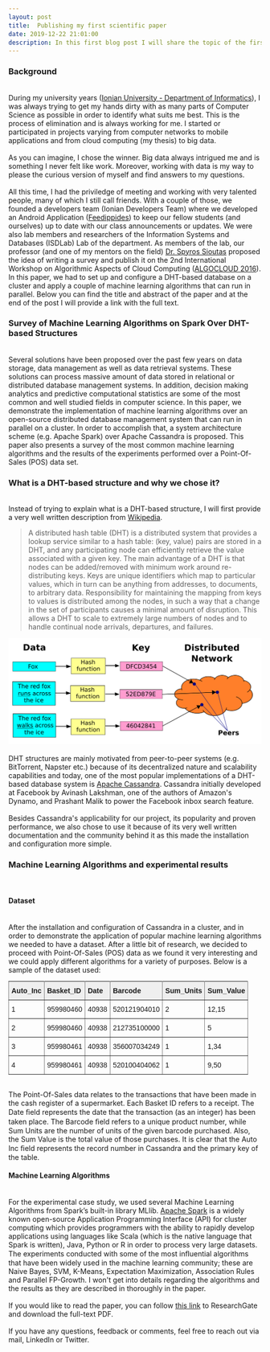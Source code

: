 ```yaml
---
layout: post
title:  Publishing my first scientific paper
date: 2019-12-22 21:01:00
description: In this first blog post I will share the topic of the first and only (at the moment) paper I published along with some very distinguished and talented professors and colleagues.
---
```


### Background
<br/>
During my university years (<a href="http://di.ionio.gr/en/" target="blank">Ionian University - Department of Informatics</a>), I was always trying to get my hands dirty with as many parts of Computer Science as possible in order to identify what suits me best. This is the process of elimination and is always working for me. I started or participated in projects varying from computer networks to mobile applications and from cloud computing (my thesis) to big data. 
<br/><br/>
As you can imagine, I chose the winner. Big data always intrigued me and is something I never felt like work. Moreover, working with data is my way to please the curious version of myself and find answers to my questions.
<br/><br/>
All this time, I had the priviledge of meeting and working with very talented people, many of which I still call friends. With a couple of those, we founded a developers team (Ionian Developers Team) where we developed an Android Application (<a href="https://ionio.gr/gr/news/6265/" target="blank">Feedippides</a>) to keep our fellow students (and ourselves) up to date with our class announcements or updates. We were also lab members and researchers of the Information Systems and Databases (ISDLab) Lab of the department. As members of the lab, our professor (and one of my mentors on the field) <a href="https://www.ceid.upatras.gr/en/staff/faculty/sioutas-spyros" target="blank">Dr. Spyros Sioutas</a> proposed the idea of writing a survey and publish it on the 2nd International Workshop on Algorithmic Aspects of Cloud Computing (<a href="https://conferences.au.dk/algo16/algocloud/" target="blank">ALGOCLOUD 2016</a>). In this paper, we had to set up and configure a DHT-based database on a cluster and apply a couple of machine learning algorithms that can run in parallel. Below you can find the title and abstract of the paper and at the end of the post I will provide a link with the full text.

### Survey of Machine Learning Algorithms on Spark Over DHT-based Structures
<br/>
Several solutions have been proposed over the past few years on data storage, data management as well as data retrieval systems. These solutions can process massive amount of data stored in relational or distributed database management systems. In addition, decision making analytics and predictive computational statistics are some of the most common and well studied fields in computer science. In this paper, we demonstrate the implementation of machine learning algorithms over an open-source distributed database management system that can run in parallel on a cluster. In order to accomplish that, a system architecture scheme (e.g. Apache Spark) over Apache Cassandra is proposed. This paper also presents a survey of the most common machine learning algorithms and the results of the experiments performed over a Point-Of-Sales (POS) data set.

### What is a DHT-based structure and why we chose it?
<br/>
Instead of trying to explain what is a DHT-based structure, I will first provide a very well written description from <a href="https://en.wikipedia.org/wiki/Distributed_hash_table" target="blank">Wikipedia</a>.
<br/>
<blockquote>
A distributed hash table (DHT) is a distributed system that provides a lookup service similar to a hash table: (key, value) pairs are stored in a DHT, and any participating node can efficiently retrieve the value associated with a given key. The main advantage of a DHT is that nodes can be added/removed with minimum work around re-distributing keys. Keys are unique identifiers which map to particular values, which in turn can be anything from addresses, to documents, to arbitrary data. Responsibility for maintaining the mapping from keys to values is distributed among the nodes, in such a way that a change in the set of participants causes a minimal amount of disruption. This allows a DHT to scale to extremely large numbers of nodes and to handle continual node arrivals, departures, and failures.
</blockquote>

<div class="img_row">
	<img class="col three" src="/img/post_1/DHT.svg">
</div>
<br/>
DHT structures are mainly motivated from peer-to-peer systems (e.g. BitTorrent, Napster etc.) because of its decentralized nature and scalability capabilities and today, one of the most popular implementations of a DHT-based database system is <a href="http://cassandra.apache.org/" target="blank">Apache Cassandra</a>. Cassandra initially developed at Facebook by Avinash Lakshman, one of the authors of Amazon's Dynamo, and Prashant Malik to power the Facebook inbox search feature.
<br/><br/>
Besides Cassandra's applicability for our project, its popularity and proven performance, we also chose to use it because of its very well written documentation and the community behind it as this made the installation and configuration more simple. 

### Machine Learning Algorithms and experimental results
<br/>

#### Dataset
<br/>
After the installation and configuration of Cassandra in a cluster, and in order to demonstrate the application of popular machine learning algorithms we needed to have a dataset. After a little bit of research, we decided to proceed with Point-Of-Sales (POS) data as we found it very interesting and we could apply different algorithms for a variety of purposes. Below is a sample of the dataset used:
<br/>
<style type="text/css">
.tg  {border-collapse:collapse;border-spacing:0;}
.tg td{font-family:Arial, sans-serif;font-size:14px;padding:10px 5px;border-style:solid;border-width:1px;overflow:hidden;word-break:normal;border-color:black;}
.tg th{font-family:Arial, sans-serif;font-size:14px;font-weight:normal;padding:10px 5px;border-style:solid;border-width:1px;overflow:hidden;word-break:normal;border-color:black;}
.tg .tg-dvid{font-weight:bold;background-color:#efefef;border-color:inherit;text-align:left;vertical-align:top}
.tg .tg-wkkj{font-weight:bold;background-color:#efefef;border-color:inherit;text-align:left;vertical-align:top}
.tg .tg-0pky{border-color:inherit;text-align:left;vertical-align:top}
</style>
<table class="tg" style="width: 100% !important">
  <tr>
    <th class="tg-wkkj">Auto_Inc</th>
    <th class="tg-dvid">Basket_ID</th>
    <th class="tg-dvid">Date</th>
    <th class="tg-dvid">Barcode</th>
    <th class="tg-dvid">Sum_Units</th>
    <th class="tg-dvid">Sum_Value</th>
  </tr>
  <tr>
    <td class="tg-0pky">1</td>
    <td class="tg-0pky">959980460</td>
    <td class="tg-0pky">40938</td>
    <td class="tg-0pky">520121904010</td>
    <td class="tg-0pky">2</td>
    <td class="tg-0pky">12,15</td>
  </tr>
  <tr>
    <td class="tg-0pky">2</td>
    <td class="tg-0pky">959980460</td>
    <td class="tg-0pky">40938</td>
    <td class="tg-0pky">212735100000</td>
    <td class="tg-0pky">1</td>
    <td class="tg-0pky">5</td>
  </tr>
  <tr>
    <td class="tg-0pky">3</td>
    <td class="tg-0pky">959980461</td>
    <td class="tg-0pky">40938</td>
    <td class="tg-0pky">356007034249</td>
    <td class="tg-0pky">1</td>
    <td class="tg-0pky">1,34</td>
  </tr>
  <tr>
    <td class="tg-0pky">4</td>
    <td class="tg-0pky">959980461</td>
    <td class="tg-0pky">40938</td>
    <td class="tg-0pky">520100404062</td>
    <td class="tg-0pky">1</td>
    <td class="tg-0pky">9,50</td>
  </tr>
</table>
<br/>
The Point-Of-Sales data relates to the transactions that have been made in the cash register of a supermarket. Each Basket ID refers to a receipt. The Date ﬁeld represents the date that the transaction (as an integer) has been taken place. The Barcode ﬁeld refers to a unique product number, while Sum Units are the number of units of the given barcode purchased. Also, the Sum Value is the total value of those purchases. It is clear that the Auto Inc ﬁeld represents the record number in Cassandra and the primary key of the table.

#### Machine Learning Algorithms
<br/>
For the experimental case study, we used several Machine Learning Algorithms from Spark’s built-in library MLlib. <a href="https://spark.apache.org/" target="blank">Apache Spark</a> is a widely known open-source Application Programming Interface (API) for cluster computing which provides programmers with the ability to rapidly develop applications using languages like Scala (which is the native language that Spark is written), Java, Python or R in order to process very large datasets. The experiments conducted with some of the most inﬂuential algorithms that have been widely used in the machine learning community; these are Naive Bayes, SVM, K-Means, Expectation Maximization, Association Rules and Parallel FP-Growth. I won't get into details regarding the algorithms and the results as they are described in thoroughly in the paper.
<br/><br/>
If you would like to read the paper, you can follow <a href="https://www.researchgate.net/publication/311910023_Survey_of_machine_learning_algorithms_on_Spark_over_DHT-based_Structures" target="blank">this link</a> to ResearchGate and download the full-text PDF.
<br/><br/>
If you have any questions, feedback or comments, feel free to reach out via mail, LinkedIn or Twitter.
